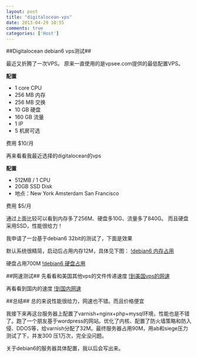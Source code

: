 ```yaml
---
layout: post
title: "digitalocean-vps"
date: 2013-04-29 10:55
comments: true
categories: ['Host']
---
```


##Digitalocean debian6 vps测试##

最近又折腾了一次VPS。 原来一直使用的是vpsee.com提供的最低配置VPS。

**配置**
* 1 core CPU
* 256 MB 内存
* 256 MB 交换
* 10 GB 硬盘
* 160 GB 流量
* 1 IP
* 5 机房可选

费用 $10/月

再来看看我最近选择的digitalocean的vps

**配置**

* 512MB / 1 CPU
* 20GB SSD Disk
* 地点：New York  Amsterdam  San Francisco

费用  $5/月

<!--more-->

通过上面比较可以看到内存多了256M、硬盘多10G、流量多了840G。
而且硬盘采用SSD，性能很给力！

我申请了一台基于debian6 32bit的测试了，下面是效果

默认系统很精简，启动后占用内存12M，具体见下图：
[!debian6 内存占用](http://farm8.staticflickr.com/7048/8691651426_83dbc54a9c_b.jpg)

硬盘占用700M
[!debian6 硬盘占用](http://farm9.staticflickr.com/8536/8690532229_4a3395dc6e_z.jpg)

##网速测试##
先看看和美国其他vps的文件传递速度
[!到美国vps的网速](http://farm8.staticflickr.com/7045/8691651836_9f52659248_c.jpg)

再看看到国内的速度
[!到国内网速](http://farm8.staticflickr.com/7045/8690532089_2b0987a779_c.jpg)

##总结##
总的来说性能很给力，网速也不错。而且价格便宜

我接下来再这台服务器上配置了varnish+nginx+php+mysql环境，性能也是不错了。跑了一个朋友基于wordpress的网站。优化了内核、配置了防火墙策略和防入侵、DDOS等，给varnish分配了32M。最终服务器占用90M，用ab和siege压力测试了下，并发300 压1万次，完全没问题。

关于debian6的服务器具体配置，我以后会写出来。
